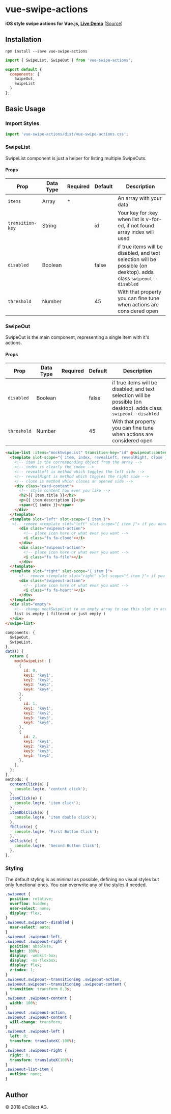 # vue-swipe-actions

**iOS style swipe actions for Vue.js, [Live Demo](https://ecollect.github.io/vue-swipe-actions/)** ([Source](https://github.com/eCollect/vue-swipe-actions/blob/master/src/App.vue))

## Installation

```
npm install --save vue-swipe-actions
```

```js
import { SwipeList, SwipeOut } from 'vue-swipe-actions';

export default {
  components: {
    SwipeOut,
    SwipeList
  }
};
```

## Basic Usage

### Import Styles

```javascript
import 'vue-swipe-actions/dist/vue-swipe-actions.css';
```

### SwipeList

SwipeList component is just a helper for listing multiple SwipeOuts.

#### Props

| Prop             | Data Type | Required|Default| Description        |
| ---------------- | --------- |-------- |-------|------------------ |
| `items`          | Array     | *       |       | An array with your data |
| `transition-key` | String    |         |id     | Your key for :key when list is v-for-ed, if not found array index will used|
| `disabled`       | Boolean   |         |false  | if true items will be disabled, and text selection will be possible (on desktop). adds class ``swipeout--disabled``  |
| `threshold`      | Number    |         |45     | With that property you can fine tune when actions are considered open |

### SwipeOut

SwipeOut is the main component, representing a single item with it's actions.

#### Props

| Prop             | Data Type | Required|Default| Description        |
| ---------------- | --------- |-------- |-------|------------------ |
| `disabled`       | Boolean   |         |false  | if true items will be disabled, and text selection will be possible (on desktop). adds class ``swipeout--disabled``  |
| `threshold`      | Number    |         |45     | With that property you can fine tune when actions are considered open |

```html
<swipe-list :items="mockSwipeList" transition-key="id" @swipeout:contentclick="contentClick" @swipeout:click="itemClick" @swipeout:doubleclick="itemDblClick">
  <template slot-scope="{ item, index, revealLeft, revealRight, close }">
    <!-- item is the corresponding object from the array -->
    <!-- index is clearly the index -->
    <!-- revealLeft is method which toggles the left side -->
    <!-- revealRight is method which toggles the right side -->
    <!-- close is method which closes an opened side -->
    <div class="card-content">
      <!-- style content how ever you like -->
      <h2>{{ item.title }}</h2>
      <p>{{ item.description }}</p>
      <span>{{ index }}</span>
    </div>
  </template>
  <template slot="left" slot-scope="{ item }">
   <!-- remove <template slot="left" slot-scope="{ item }"> if you dont wanna have left swipe side  -->
      <div class="swipeout-action">
        <!-- place icon here or what ever you want -->
        <i class="fa fa-cloud"></i>
      </div>
      <div class="swipeout-action">
        <!-- place icon here or what ever you want -->
        <i class="fa fa-file"></i>
      </div>
  </template>
  <template slot="right" slot-scope="{ item }">
      <!-- remove <template slot="right" slot-scope="{ item }"> if you dont wanna have right swipe side  -->
      <div class="swipeout-action">
        <!-- place icon here or what ever you want -->
        <i class="fa fa-heart"></i>
      </div>
  </template>
  <div slot="empty">
    <!-- change mockSwipeList to an empty array to see this slot in action  -->
    list is empty ( filtered or just empty )
  </div>
</swipe-list>
```

```js
components: {
  SwipeOut,
  SwipeList,
},
data() {
  return {
    mockSwipeList: [
      {
        id: 0,
        key1: 'key1',
        key2: 'key2',
        key3: 'key3',
        key4: 'key4',
      },
      {
        id: 1,
        key1: 'key1',
        key2: 'key2',
        key3: 'key3',
        key4: 'key4',
      },
      {
        id: 2,
        key1: 'key1',
        key2: 'key2',
        key3: 'key3',
        key4: 'key4',
      },
    ],
  };
},
methods: {
  contentClick(e) {
    console.log(e, 'content click');
  },
  itemClick(e) {
    console.log(e, 'item click');
  },
  itemDblClick(e) {
    console.log(e, 'item double click');
  },
  fbClick(e) {
    console.log(e, 'First Button Click');
  },
  sbClick(e) {
    console.log(e, 'Second Button Click');
  },
},
```

### Styling

The default styling is as minimal as possible, defining no visual styles but only functional ones.
You can overwrite any of the styles if needed.

```css
.swipeout {
  position: relative;
  overflow: hidden;
  user-select: none;
  display: flex;
}
.swipeout.swipeout--disabled {
  user-select: auto;
}
.swipeout .swipeout-left,
.swipeout .swipeout-right {
  position: absolute;
  height: 100%;
  display: -webkit-box;
  display: -ms-flexbox;
  display: flex;
  z-index: 1;
}
.swipeout.swipeout--transitioning .swipeout-action,
.swipeout.swipeout--transitioning .swipeout-content {
  transition: transform 0.3s;
}
.swipeout .swipeout-content {
  width: 100%;
}
.swipeout .swipeout-action,
.swipeout .swipeout-content {
  will-change: transform;
}
.swipeout .swipeout-left {
  left: 0;
  transform: translateX(-100%);
}
.swipeout .swipeout-right {
  right: 0;
  transform: translateX(100%);
}
.swipeout-list-item {
  outline: none;
}
```

## Author

&#169; 2018 eCollect AG.

